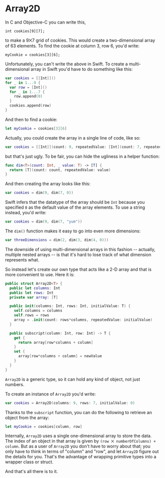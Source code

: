# Array2D

In C and Objective-C you can write this,

	int cookies[9][7];
	
to make a 9⨉7 grid of cookies. This would create a two-dimensional array of 63 elements. To find the cookie at column 3, row 6, you'd write:

	myCookie = cookies[3][6];
	
Unfortunately, you can't write the above in Swift. To create a multi-dimensional array in Swift you'd have to do something like this:

```swift
var cookies = [[Int]]()
for _ in 1...9 {
  var row = [Int]()
  for _ in 1...7 {
    row.append(0)
  }
  cookies.append(row)
}
```

And then to find a cookie:

```swift
let myCookie = cookies[3][6]
```

Actually, you could create the array in a single line of code, like so:

```swift
var cookies = [[Int]](count: 9, repeatedValue: [Int](count: 7, repeatedValue: 0))
```

but that's just ugly. To be fair, you can hide the ugliness in a helper function:

```swift
func dim<T>(count: Int, _ value: T) -> [T] {
  return [T](count: count, repeatedValue: value)
}
```

And then creating the array looks like this:

```swift
var cookies = dim(9, dim(7, 0))
```

Swift infers that the datatype of the array should be `Int` because you specified `0` as the default value of the array elements. To use a string instead, you'd write:

```swift
var cookies = dim(9, dim(7, "yum"))
```

The `dim()` function makes it easy to go into even more dimensions:

```swift
var threeDimensions = dim(2, dim(3, dim(4, 0)))
```

The downside of using multi-dimensional arrays in this fashion -- actually, multiple nested arrays -- is that it's hard to lose track of what dimension represents what.

So instead let's create our own type that acts like a 2-D array and that is more convenient to use. Here it is:

```swift
public struct Array2D<T> {
  public let columns: Int
  public let rows: Int
  private var array: [T]

  public init(columns: Int, rows: Int, initialValue: T) {
    self.columns = columns
    self.rows = rows
    array = .init(count: rows*columns, repeatedValue: initialValue)
  }

  public subscript(column: Int, row: Int) -> T {
    get {
      return array[row*columns + column]
    }
    set {
      array[row*columns + column] = newValue
    }
  }
}
```

`Array2D` is a generic type, so it can hold any kind of object, not just numbers.

To create an instance of `Array2D` you'd write:

```swift
var cookies = Array2D(columns: 9, rows: 7, initialValue: 0)
```

Thanks to the `subscript` function, you can do the following to retrieve an object from the array:

```swift
let myCookie = cookies[column, row]
```

Internally, `Array2D` uses a single one-dimensional array to store the data. The index of an object in that array is given by `(row ⨉ numberOfColumns) + column`. But as a user of `Array2D` you don't have to worry about that; you only have to think in terms of "column" and "row", and let `Array2D` figure out the details for you. That's the advantage of wrapping primitive types into a wrapper class or struct.

And that's all there is to it.
